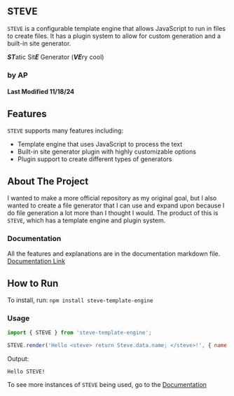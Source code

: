 ## STEVE
`STEVE` is a configurable template engine that allows JavaScript to run in files to create files. It has a plugin system to allow for custom generation and a built-in site generator.

***ST***atic Sit***E*** Generator (***VE***ry cool)

### by AP
#### Last Modified 11/18/24

## Features

`STEVE` supports many features including:
- Template engine that uses JavaScript to process the text
- Built-in site generator plugin with highly customizable options
- Plugin support to create different types of generators

## About The Project
I wanted to make a more official repository as my original goal, but I also wanted to create a file generator that I can use and expand upon because I do file generation a lot more than I thought I would. The product of this is `STEVE`, which has a template engine and plugin system.

### Documentation
All the features and explanations are in the documentation markdown file.
[Documentation Link](https://github.com/CodingAP/steve/blob/main/documentation.md)

## How to Run

To install, run:
`npm install steve-template-engine`
   
### Usage

```javascript
import { STEVE } from 'steve-template-engine';

STEVE.render('Hello <steve> return Steve.data.name; </steve>!', { name: 'STEVE' });
```

Output:
```
Hello STEVE!
```

To see more instances of `STEVE` being used, go to the [Documentation](https://github.com/CodingAP/steve/blob/main/documentation.md)